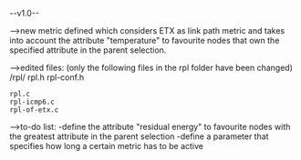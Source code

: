 --v1.0--

-->new metric defined which considers ETX as link path metric and takes into account the attribute "temperature" to favourite nodes that own the specified attribute in the parent selection.

-->edited files: (only the following files in the rpl folder have been changed)
/rpl/
  rpl.h
	rpl-conf.h

	rpl.c
	rpl-icmp6.c
	rpl-of-etx.c

-->to-do list:
-define the attribute "residual energy" to favourite nodes with the greatest attribute in the parent selection
-define a parameter that specifies how long a certain metric has to be active